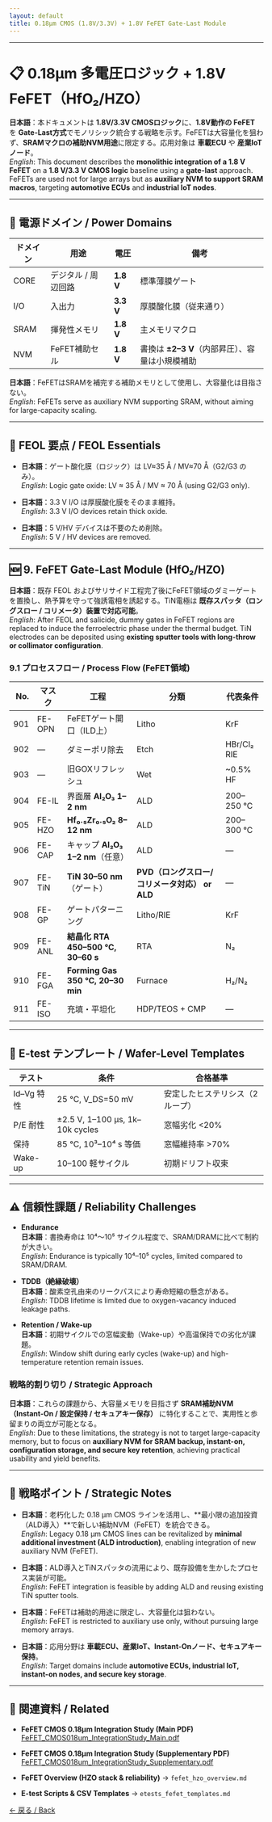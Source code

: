 ```yaml
---
layout: default
title: 0.18μm CMOS (1.8V/3.3V) + 1.8V FeFET Gate-Last Module
---
```


---

# 📋 0.18μm 多電圧ロジック + 1.8V FeFET（HfO₂/HZO）

**日本語**：本ドキュメントは **1.8V/3.3V CMOSロジック**に、**1.8V動作の FeFET** を **Gate-Last方式**でモノリシック統合する戦略を示す。FeFETは大容量化を狙わず、**SRAMマクロの補助NVM用途**に限定する。応用対象は **車載ECU** や **産業IoTノード**。  
*English*: This document describes the **monolithic integration of a 1.8 V FeFET** on a **1.8 V/3.3 V CMOS logic** baseline using a **gate-last** approach. FeFETs are used not for large arrays but as **auxiliary NVM to support SRAM macros**, targeting **automotive ECUs** and **industrial IoT nodes**.

---

## 🔌 電源ドメイン / Power Domains

| ドメイン | 用途 | 電圧 | 備考 |
|----------|------|------|------|
| CORE | デジタル / 周辺回路 | **1.8 V** | 標準薄膜ゲート |
| I/O  | 入出力 | **3.3 V** | 厚膜酸化膜（従来通り） |
| SRAM | 揮発性メモリ | **1.8 V** | 主メモリマクロ |
| NVM  | FeFET補助セル | **1.8 V** | 書換は **±2–3 V**（内部昇圧）、容量は小規模補助 |

**日本語**：FeFETはSRAMを補完する補助メモリとして使用し、大容量化は目指さない。  
*English*: FeFETs serve as auxiliary NVM supporting SRAM, without aiming for large-capacity scaling.

---

## 🧱 FEOL 要点 / FEOL Essentials

- **日本語**：ゲート酸化膜（ロジック）は LV≈35 Å / MV≈70 Å（G2/G3 のみ）。  
  *English*: Logic gate oxide: LV ≈ 35 Å / MV ≈ 70 Å (using G2/G3 only).  

- **日本語**：3.3 V I/O は厚膜酸化膜をそのまま維持。  
  *English*: 3.3 V I/O devices retain thick oxide.  

- **日本語**：5 V/HV デバイスは不要のため削除。  
  *English*: 5 V / HV devices are removed.  

---

## 🆕 9. FeFET Gate-Last Module (HfO₂/HZO)

**日本語**：既存 FEOL およびサリサイド工程完了後にFeFET領域のダミーゲートを置換し、熱予算を守って強誘電相を誘起する。TiN電極は **既存スパッタ（ロングスロー / コリメータ）装置で対応可能**。  
*English*: After FEOL and salicide, dummy gates in FeFET regions are replaced to induce the ferroelectric phase under the thermal budget. TiN electrodes can be deposited using **existing sputter tools with long-throw or collimator configuration**.

### 9.1 プロセスフロー / Process Flow (FeFET領域)

| No. | マスク | 工程 | 分類 | 代表条件 |
|----:|--------|------|------|----------|
| 901 | FE-OPN | FeFETゲート開口（ILD上） | Litho | KrF |
| 902 | —      | ダミーポリ除去 | Etch | HBr/Cl₂ RIE |
| 903 | —      | 旧GOXリフレッシュ | Wet | ~0.5% HF |
| 904 | FE-IL  | 界面層 **Al₂O₃ 1–2 nm** | ALD | 200–250 ℃ |
| 905 | FE-HZO | **Hf₀․₅Zr₀․₅O₂ 8–12 nm** | ALD | 200–300 ℃ |
| 906 | FE-CAP | キャップ **Al₂O₃ 1–2 nm**（任意） | ALD | — |
| 907 | FE-TiN | **TiN 30–50 nm**（ゲート） | **PVD（ロングスロー/コリメータ対応） or ALD** | — |
| 908 | FE-GP  | ゲートパターニング | Litho/RIE | KrF |
| 909 | FE-ANL | **結晶化 RTA 450–500 ℃, 30–60 s** | RTA | N₂ |
| 910 | FE-FGA | **Forming Gas 350 ℃, 20–30 min** | Furnace | H₂/N₂ |
| 911 | FE-ISO | 充填・平坦化 | HDP/TEOS + CMP | — |

---

## 🧪 E-test テンプレート / Wafer-Level Templates

| テスト | 条件 | 合格基準 |
|--------|------|----------|
| Id–Vg 特性 | 25 ℃, V_DS=50 mV | 安定したヒステリシス（2ループ） |
| P/E 耐性 | ±2.5 V, 1–100 µs, 1k–10k cycles | 窓幅劣化 <20% |
| 保持 | 85 ℃, 10³–10⁴ s 等価 | 窓幅維持率 >70% |
| Wake-up | 10–100 軽サイクル | 初期ドリフト収束 |

---

## ⚠️ 信頼性課題 / Reliability Challenges

- **Endurance**  
  **日本語**：書換寿命は 10⁴〜10⁵ サイクル程度で、SRAM/DRAMに比べて制約が大きい。  
  *English*: Endurance is typically 10⁴–10⁵ cycles, limited compared to SRAM/DRAM.  

- **TDDB（絶縁破壊）**  
  **日本語**：酸素空孔由来のリークパスにより寿命短縮の懸念がある。  
  *English*: TDDB lifetime is limited due to oxygen-vacancy induced leakage paths.  

- **Retention / Wake-up**  
  **日本語**：初期サイクルでの窓幅変動（Wake-up）や高温保持での劣化が課題。  
  *English*: Window shift during early cycles (wake-up) and high-temperature retention remain issues.  

### 戦略的割り切り / Strategic Approach
**日本語**：これらの課題から、大容量メモリを目指さず **SRAM補助NVM（Instant-On / 設定保持 / セキュアキー保存）** に特化することで、実用性と歩留まりの両立が可能となる。  
*English*: Due to these limitations, the strategy is not to target large-capacity memory, but to focus on **auxiliary NVM for SRAM backup, instant-on, configuration storage, and secure key retention**, achieving practical usability and yield benefits.

---

## 🎯 戦略ポイント / Strategic Notes

- **日本語**：老朽化した 0.18 µm CMOS ラインを活用し、**最小限の追加投資（ALD導入）**で新しい補助NVM（FeFET）を統合できる。  
  *English*: Legacy 0.18 µm CMOS lines can be revitalized by **minimal additional investment (ALD introduction)**, enabling integration of new auxiliary NVM (FeFET).  

- **日本語**：ALD導入とTiNスパッタの流用により、既存設備を生かしたプロセス実装が可能。  
  *English*: FeFET integration is feasible by adding ALD and reusing existing TiN sputter tools.  

- **日本語**：FeFETは補助的用途に限定し、大容量化は狙わない。  
  *English*: FeFET is restricted to auxiliary use only, without pursuing large memory arrays.  

- **日本語**：応用分野は **車載ECU、産業IoT、Instant-Onノード、セキュアキー保持**。  
  *English*: Target domains include **automotive ECUs, industrial IoT, instant-on nodes, and secure key storage**.  

---

## 📎 関連資料 / Related

- **FeFET CMOS 0.18µm Integration Study (Main PDF)**  
  [FeFET_CMOS018um_IntegrationStudy_Main.pdf](./FeFET_CMOS018um_IntegrationStudy_Main.pdf)

- **FeFET CMOS 0.18µm Integration Study (Supplementary PDF)**  
  [FeFET_CMOS018um_IntegrationStudy_Supplementary.pdf](./FeFET_CMOS018um_IntegrationStudy_Supplementary.pdf)

- **FeFET Overview (HZO stack & reliability)** → `fefet_hzo_overview.md`  
- **E-test Scripts & CSV Templates** → `etests_fefet_templates.md`

[← 戻る / Back](../README.md)
